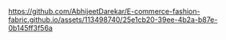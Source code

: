 


https://github.com/AbhijeetDarekar/E-commerce-fashion-fabric.github.io/assets/113498740/25e1cb20-39ee-4b2a-b87e-0b145ff3f56a

